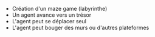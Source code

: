 * Création d'un maze game (labyrinthe)
* Un agent avance vers un trésor 
* L'agent peut se déplacer seul 
* L'agent peut bouger des murs ou d'autres plateformes